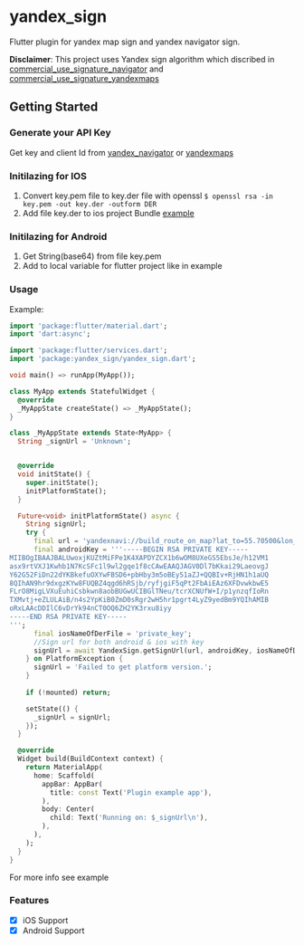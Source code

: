 # yandex_sign

Flutter plugin for yandex map sign and yandex navigator sign.

__Disclaimer__: This project uses Yandex sign algorithm which discribed 
in [commercial_use_signature_navigator](https://yandex.ru/dev/yandex-apps-launch/navigator/doc/concepts/navigator-commercial-use-signature-docpage/)
and [commercial_use_signature_yandexmaps](https://yandex.ru/dev/yandex-apps-launch/maps/doc/concepts/yandexmaps-commercial-use-signature-docpage/)

## Getting Started

### Generate your API Key

Get key and client Id from [yandex_navigator](https://yandex.ru/dev/yandex-apps-launch/navigator/doc/concepts/navigator-commercial-use-signature-docpage/) or [yandexmaps](https://yandex.ru/dev/yandex-apps-launch/maps/doc/concepts/yandexmaps-commercial-use-signature-docpage/)

### Initilazing for IOS
1. Convert key.pem file to key.der file with openssl `$ openssl rsa -in key.pem -out key.der -outform DER`
2. Add file key.der to ios project Bundle [example](https://stackoverflow.com/questions/10247680/adding-resource-files-to-xcode)


### Initilazing for Android
1. Get String(base64) from file key.pem
2. Add to local variable for flutter project like in example

### Usage

Example:

```dart
import 'package:flutter/material.dart';
import 'dart:async';

import 'package:flutter/services.dart';
import 'package:yandex_sign/yandex_sign.dart';

void main() => runApp(MyApp());

class MyApp extends StatefulWidget {
  @override
  _MyAppState createState() => _MyAppState();
}

class _MyAppState extends State<MyApp> {
  String _signUrl = 'Unknown';


  @override
  void initState() {
    super.initState();
    initPlatformState();
  }

  Future<void> initPlatformState() async {
    String signUrl;
    try {
      final url = 'yandexnavi://build_route_on_map?lat_to=55.70500&lon_to=37.587200&client=007';
      final androidKey = '''-----BEGIN RSA PRIVATE KEY-----
MIIBOgIBAAJBALUwoxjKUZtMiFPe1K4XAPDYZCX1b6wOM8UXeGS5EbsJe/h12VM1
asx9rtVXJ1Kwhb1N7KcSFc1l9wl2gqe1f8cCAwEAAQJAGV0Dl7bKkai29LaeovgJ
Y62G52FiDn22dYKBkefuOXYwFBSD6+pbHby3m5oBEy51aZJ+QQBIv+RjHN1h1aUQ
8QIhAN9hr9dxgzKYw8FUQBZ4qgd6hRSjb/ryfjgiF5qPt2FbAiEAz6XFDvwkbwE5
FLrO8MigLVXuEuhiCsbkwn8aobBUGwUCIBGlTNeu/tcrXCNUfW+I/p1ynzqfIoRn
TXMvtj+eZLULAiB/n4s2YpKiB0ZmD0sRgr2wH5hr1pgrt4LyZ9yedBm9YQIhAMIB
oRxLAAcDDIlC6vDrYk94nCT0OQ6ZH2YK3rxu8iyy
-----END RSA PRIVATE KEY-----
''';
      final iosNameOfDerFile = 'private_key';
      //Sign url for both android & ios with key
      signUrl = await YandexSign.getSignUrl(url, androidKey, iosNameOfDerFile);
    } on PlatformException {
      signUrl = 'Failed to get platform version.';
    }
    
    if (!mounted) return;

    setState(() {
      _signUrl = signUrl;
    });
  }

  @override
  Widget build(BuildContext context) {
    return MaterialApp(
      home: Scaffold(
        appBar: AppBar(
          title: const Text('Plugin example app'),
        ),
        body: Center(
          child: Text('Running on: $_signUrl\n'),
        ),
      ),
    );
  }
}
```

For more info see example

### Features

- [X] iOS Support
- [X] Android Support
